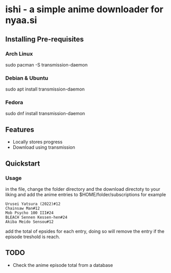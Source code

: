 # ishi - a simple anime downloader for nyaa.si
## Installing Pre-requisites
### Arch Linux
sudo pacman -S transmission-daemon
### Debian & Ubuntu
sudo apt install transmission-daemon
### Fedora
sudo dnf install transmission-daemon
## Features
- Locally stores progress
- Download using transmission
## Quickstart
### Usage
in the file, change the folder directory and the download directoty to your liking
and add the anime entries to $HOME/folder/subscriptions
for example
```
Urusei Yatsura (2022)#12
Chainsaw Man#12
Mob Psycho 100 III#24
BLEACH Sennen Kessen-hen#24
Akiba Meido Sensou#12
```
add the total of epsides for each entry, doing so will remove the entry if the episode treshold is reach.
## TODO
- Check the anime episode total from a database
